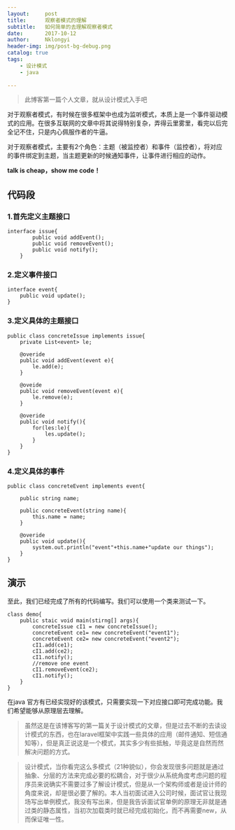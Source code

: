 ```yaml
---
layout:     post
title:      观察者模式的理解
subtitle:   如何简单的去理解观察者模式
date:       2017-10-12
author:     Nklongyi
header-img: img/post-bg-debug.png
catalog: true
tags:
    - 设计模式
    - java
    
---
```


>此博客第一篇个人文章，就从设计模式入手吧

对于观察者模式，有时候在很多框架中也成为监听模式，本质上是一个事件驱动模式的应用。在很多互联网的文章中将其说得特别复杂，弄得云里雾里，看完以后完全记不住，只是内心佩服作者的牛逼。

对于观察者模式，主要有2个角色：主题（被监控者）和事件（监控者），将对应的事件绑定到主题，当主题更新的时候通知事件，让事件进行相应的动作。

**talk is cheap，show me code！**


## 代码段

### 1.首先定义主题接口
    
    interface issue{ 
			public void addEvent();
			public void removeEvent();
			public void notify();
		}

### 2.定义事件接口

    interface event{
		public void update();
	}

### 3.定义具体的主题接口

	public class concreteIssue implements issue{
		private List<event> le;
		
		@overide	
		public void addEvent(event e){
			le.add(e);
		} 

		@oveide
		public void removeEvent(event e){
			le.remove(e);
		}

		@overide
		public void notify(){
			for(les:le){
				les.update();
			}
		}		
	}

### 4.定义具体的事件

	public class concreteEvent implements event{

		public string name;

		public concreteEvent(string name){
			this.name = name;
		}

		@overide
		public void update(){
			system.out.println("event"+this.name+"update our things");
		}
	}

## 演示

至此，我们已经完成了所有的代码编写。我们可以使用一个类来测试一下。

	class demo{
		public staic void main(stirng[] args){
			concreteIssue cI1 = new concreteIssue();
			concreteEvent ce1= new concreteEvent("event1");
			concreteEvent ce2= new concreteEvent("event2");
			cI1.add(ce1);
			cI1.add(ce2);
			cI1.notify();
		    //remove one event
			cI1.removeEvent(ce2);
			cI1.notify();
		}
	}

在java 官方有已经实现好的该模式，只需要实现一下对应接口即可完成功能。我们希望能够从原理层去理解。

>虽然这是在该博客写的第一篇关于设计模式的文章，但是过去不断的去读设计模式的东西，也在laravel框架中实践一些具体的应用（邮件通知、短信通知等），但是真正说这是一个模式，其实多少有些抵触，毕竟这是自然而然解决问题的方式。

>设计模式，当你看完这么多模式（21种貌似），你会发现很多问题就是通过抽象、分层的方法来完成必要的松耦合，对于很少从系统角度考虑问题的程序员来说确实不需要过多了解设计模式，但是从一个架构师或者是设计师的角度来说，却是很必要了解的。本人当初面试进入公司时候，面试官让我现场写出单例模式，我没有写出来，但是我告诉面试官单例的原理无非就是通过类的静态属性，当初次加载类时就已经完成初始化，而不再需要new，从而保证唯一性。